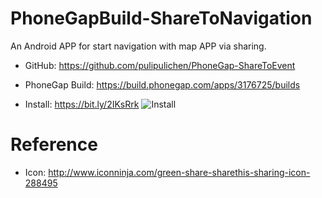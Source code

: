 # PhoneGapBuild-ShareToNavigation
An Android APP for start navigation with map APP via sharing.

- GitHub: https://github.com/pulipulichen/PhoneGap-ShareToEvent
- PhoneGap Build: https://build.phonegap.com/apps/3176725/builds

- Install: https://bit.ly/2IKsRrk
![Install](https://chart.googleapis.com/chart?chs=116x116&cht=qr&chl=https://build.phonegap.com/apps/3176725/install/DNZBQy-QDMDQZAi-AzzK&chld=L|1&choe=UTF-8)

# Reference
- Icon: http://www.iconninja.com/green-share-sharethis-sharing-icon-288495
